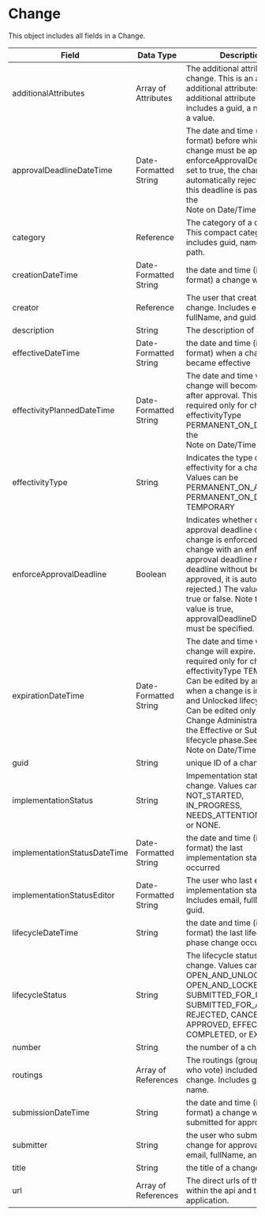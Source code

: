 # Change
This object includes all fields in a Change.


| Field<br> | Data Type<br> | Description<br> |
|  --- |  --- |  --- | 
| additionalAttributes<br> | Array of Attributes<br> | The additional attributes of a change. This is an array of additional attributes. Each additional attribute entry includes a guid, a name, and a value.<br> |
| approvalDeadlineDateTime<br> | Date\-Formatted String<br> | The date and time \(in Zulu format\) before which a change must be approved. If enforceApprovalDeadline is set to true, the change is automatically rejected once this deadline is passed.See the<br>Note on Date/Time Handling<br> |
| category<br> | Reference<br> | The category of a change. This compact category listing includes guid, name, and path.<br> |
| creationDateTime<br> | Date\-Formatted String<br> | the date and time \(in Zulu format\) a change was created<br> |
| creator<br> | Reference<br> | The user that created the change. Includes email, fullName, and guid.<br> |
| description<br> | String<br> | The description of a change<br> |
| effectiveDateTime<br> | Date\-Formatted String<br> | the date and time \(in Zulu format\) when a change became effective<br> |
| effectivityPlannedDateTime<br> | Date\-Formatted String<br> | The date and time when a change will become effective after approval. This is required only for changes of effectivityType PERMANENT_ON_DATE. See the<br>Note on Date/Time Handling<br> |
| effectivityType<br> | String<br> | Indicates the type of effectivity for a change. Values can be PERMANENT_ON_APPROVAL, PERMANENT_ON_DATE, or TEMPORARY<br> |
| enforceApprovalDeadline<br> | Boolean<br> | Indicates whether or not the approval deadline of a change is enforced \(if a change with an enforced approval deadline reaches the deadline without being approved, it is automatically rejected.\) The value can be true or false. Note that if this value is true, approvalDeadlineDateTime must be specified.<br> |
| expirationDateTime<br> | Date\-Formatted String<br> | The date and time when a change will expire. This is required only for changes of effectivityType TEMPORARY. Can be edited by any user when a change is in the Open and Unlocked lifecycle phase. Can be edited only by a Change Administrator user in the Effective or Submitted lifecycle phase.See the<br>Note on Date/Time Handling<br> |
| guid<br> | String<br> | unique ID of a change<br> |
| implementationStatus<br> | String<br> | Impementation status of a change. Values can be NOT_STARTED, IN_PROGRESS, NEEDS_ATTENTION, DONE, or NONE.<br> |
| implementationStatusDateTime<br> | Date\-Formatted String<br> | the date and time \(in Zulu format\) the last implementation status edit occurred<br> |
| implementationStatusEditor<br> | Date\-Formatted String<br> | The user who last edited the implementation status. Includes email, fullName, and guid.<br> |
| lifecycleDateTime<br> | String<br> | the date and time \(in Zulu format\) the last lifecycle phase change occurred<br> |
| lifecycleStatus<br> | String<br> | The lifecycle status of the change. Values can be OPEN_AND_UNLOCKED, OPEN_AND_LOCKED, SUBMITTED_FOR_ROUTING, SUBMITTED_FOR_APPROVAL, REJECTED, CANCELED, APPROVED, EFFECTIVE, COMPLETED, or EXPIRED.<br> |
| number<br> | String<br> | the number of a change<br> |
| routings<br> | Array of References<br> | The routings \(groups of users who vote\) included in the change. Includes guid and name.<br> |
| submissionDateTime<br> | String<br> | the date and time \(in Zulu format\) a change was submitted for approval<br> |
| submitter<br> | String<br> | the user who submitted the change for approval. Includes email, fullName, and guid.<br> |
| title<br> | String<br> | the title of a change<br> |
| url<br> | Array of References<br> | The direct urls of the object within the api and the application.<br> |

